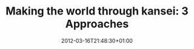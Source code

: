 ---
slug: making-the-world-through-kansei-3-Approaches
title: "Making the world through kansei: 3 Approaches"
layout: single
searchFilter: Event
publitype: presentation
subsection: lecture
kansei: true
research: 
    -  kansei
institution:
    heig: 1
    logo: TUe
    short: 'TU/e'
    name: "Eindhoven University of Technology"
    web: "https://www.tue.nl/en/"
    colo: "#c72125"
chaire: false
date: 2012-03-16T21:48:30+01:00
reference: "Lévy, P. (2012). Making the world through kansei: 3 Approaches, presented at Tokyo Institute of Technology, Tokyo, Japan. March 16th, 2012."
link:
    1: ["site web", "website", "https://sites.google.com/site/celinemougenot/2012-symposium"]
---